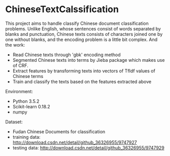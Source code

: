 # ChineseTextCalssification
This project aims to handle classify Chinese document classification problems. Unlike English, whose sentences consist of words separated by blanks and punctuation, Chinese texts consists of characters joined one by one without blanks, and the encoding problem is a little bit complex. And the work:
- Read Chinese texts through 'gbk' encoding method
- Segmented Chinese texts into terms by Jieba package which makes use of CRF.
- Extract features by transforming texts into vectors of TfIdf values of Chinese terms
- Train and classify the texts based on the features extracted above

Environment:
- Python 3.5.2
- Scikit-learn 0.18.2
- numpy

Dataset:
- Fudan Chinese Documents for classification
 - training data: http://download.csdn.net/detail/github_36326955/9747927
 - testing data: http://download.csdn.net/detail/github_36326955/9747929
